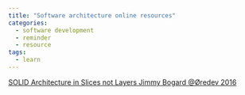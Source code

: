 ```yaml
---
title: "Software architecture online resources"
categories:
  - software development
  - reminder
  - resource
tags:
  - learn
---
```

[SOLID Architecture in Slices not Layers Jimmy Bogard @Øredev 2016](https://youtu.be/wTd-VcJCs_M)
